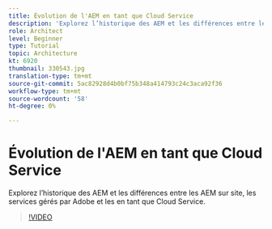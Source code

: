 ```yaml
---
title: Évolution de l'AEM en tant que Cloud Service
description: 'Explorez l’historique des AEM et les différences entre les AEM sur site, les services gérés par Adobe et les  en tant que Cloud Service. '
role: Architect
level: Beginner
type: Tutorial
topic: Architecture
kt: 6920
thumbnail: 330543.jpg
translation-type: tm+mt
source-git-commit: 5ac82928d4b0bf75b348a414793c24c3aca92f36
workflow-type: tm+mt
source-wordcount: '58'
ht-degree: 0%

---
```



# Évolution de l&#39;AEM en tant que Cloud Service

Explorez l’historique des AEM et les différences entre les AEM sur site, les services gérés par Adobe et les  en tant que Cloud Service.

>[!VIDEO](https://video.tv.adobe.com/v/330543/?quality=12&learn=on)